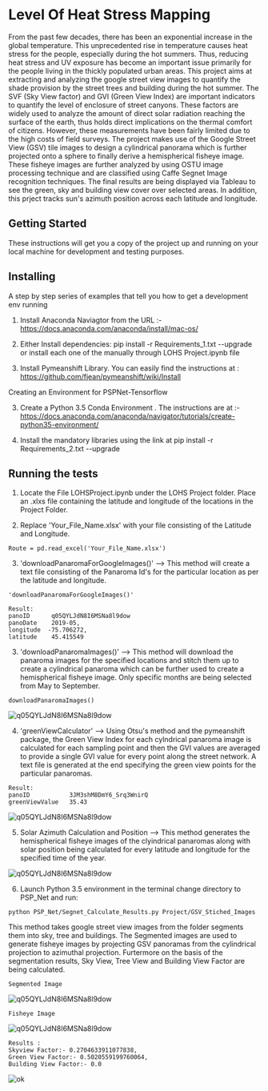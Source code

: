 # Level Of Heat Stress Mapping 

From the past few decades, there has been an exponential increase in the global temperature. This unprecedented rise in temperature causes heat stress for the people, especially during the hot summers. Thus, reducing heat stress and UV exposure has become an important issue primarily for the people living in the thickly populated urban areas. This project aims at extracting and analyzing the google street view images to quantify the shade provision by the street trees and building during the hot summer. The SVF (Sky View factor) and GVI (Green View Index) are important indicators to quantify the level of enclosure of street canyons. These factors are widely used to analyze the amount of direct solar radiation reaching the surface of the earth, thus holds direct implications on the thermal comfort of citizens. However, these measurements have been fairly limited due to the high costs of field surveys. The project makes use of the Google Street View (GSV) tile images to design a cylindrical panorama which is further projected onto a sphere to finally derive a hemispherical fisheye image. These fisheye images are further analyzed by using OSTU image processing technique and are classified using Caffe Segnet Image recognition techniques. The final results are being displayed via Tableau to see the green, sky and building view cover over selected areas. In addition, this prject tracks sun's azimuth position across each latitude and longitude.

## Getting Started

These instructions will get you a copy of the project up and running on your local machine for development and testing purposes. 

## Installing

A step by step series of examples that tell you how to get a development env running

1) Install Anaconda Naviagtor from the URL :- https://docs.anaconda.com/anaconda/install/mac-os/

2) Either Install dependencies: pip install -r Requirements_1.txt --upgrade or install each one of the manually through LOHS Project.ipynb file

3) Install Pymeanshift Library. You can easily find the instructions at : https://github.com/fjean/pymeanshift/wiki/Install

Creating an Environment for PSPNet-Tensorflow

3) Create a Python 3.5 Conda Environment . The instructions are at :- https://docs.anaconda.com/anaconda/navigator/tutorials/create-python35-environment/

4) Install the mandatory libraries using the link at pip install -r Requirements_2.txt --upgrade



## Running the tests

1) Locate the File LOHSProject.ipynb under the LOHS Project folder. Place an .xlxs file containing the latitude and longitude of the locations in the Project Folder.

2) Replace 'Your_File_Name.xlsx' with your file consisting of the Latitude and Longitude.

```
Route = pd.read_excel('Your_File_Name.xlsx')
```

3) 'downloadPanaromaForGoogleImages()' --> This method will create a text file consisting of the Panaroma Id's for the particular location as per the latitude and longitude. 

```
'downloadPanaromaForGoogleImages()'

Result:
panoID      q05QYLJdN8I6MSNa8l9dow        
panoDate    2019-05,
longitude  -75.706272,
latitude    45.415549
```

3) 'downloadPanaromaImages()' --> This method will download the panaroma images for the specified locations and stitch them up to create a cylindrical panaroma which can be further used to create a hemispherical fisheye image. Only specific months are being selected from May to September.

```
downloadPanaromaImages()
```
![q05QYLJdN8I6MSNa8l9dow](https://user-images.githubusercontent.com/42692738/82768503-74cb7900-9dfd-11ea-99ff-b583670246dd.jpg)

4) 'greenViewCalculator' --> Using Otsu's method and the pymeanshift package, the Green View Index for each cylndrical panaroma image is calculated for each sampling point and then the GVI values are averaged to provide a single GVI value for every point along the street network. A text file is generated at the end specifying the green view points for the particular panaromas.

```
Result:
panoID           3JM3shM8DmY6_Srq3WnirQ
greenViewValue   35.43
```
![q05QYLJdN8I6MSNa8l9dow](https://user-images.githubusercontent.com/42692738/82768519-87de4900-9dfd-11ea-80e1-76449844a713.jpg)

5) Solar Azimuth Calculation and Position --> This method generates the hemispherical fisheye images of the clyindrical panaromas along with solar position being calculated for every latitude and longitude for the specified time of the year.

![q05QYLJdN8I6MSNa8l9dow](https://user-images.githubusercontent.com/42692738/82768522-9593ce80-9dfd-11ea-981c-0d9add291b87.jpg)

6) Launch Python 3.5 environment in the terminal change directory to PSP_Net and run:

```
python PSP_Net/Segnet_Calculate_Results.py Project/GSV_Stiched_Images
```

This method takes google street view images from the folder segments them into sky, tree and buildings. The Segmented images are used to generate fisheye images by projecting GSV panoramas from the cylindrical projection to azimuthal projection. Furtermore on the basis of the segmentation results, Sky View, Tree View and Building View Factor are being calculated.

```
Segmented Image
```
![q05QYLJdN8I6MSNa8l9dow](https://user-images.githubusercontent.com/42692738/82768534-ac3a2580-9dfd-11ea-9265-3f7aec5a0353.jpg)

```
Fisheye Image
```
![q05QYLJdN8I6MSNa8l9dow](https://user-images.githubusercontent.com/42692738/82768564-cb38b780-9dfd-11ea-86ee-408947838aed.jpg)


```
Results :
Skyview Factor:- 0.2704633911077838,
Green View Factor:- 0.5020559199760064,
Building View Factor:- 0.0
```



![ok](https://user-images.githubusercontent.com/42692738/82769838-4d2bdf00-9e04-11ea-85ec-1c4f8aa42cc8.gif)


